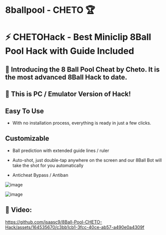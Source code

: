 # 8ballpool - CHETO 🏆

# ⚡ CHETOHack - Best Miniclip 8Ball Pool Hack with Guide Included

## 🎱 Introducing the 8 Ball Pool Cheat by Cheto. It is the most advanced 8Ball Hack to date.

## 🎱 This is PC / Emulator Version of Hack!

## Easy To Use

- With no installation process, everything is ready in just a few clicks.

## Customizable

- Ball prediction with extended guide lines / ruler

- Auto-shot, just double-tap anywhere on the screen and our 8Ball Bot will take the shot for you automatically

- Anticheat Bypass / Antiban


![image](https://i.postimg.cc/Hs89pC0T/8ac4a2-Pwkmln9-A5.jpg)


![image](https://i.postimg.cc/xCBmFtx9/hqdefault-1.jpg)


## 🎱 Video:


https://github.com/isaasc9/8Ball-Pool-CHETO-Hack/assets/164535670/c3bb1cb1-3fcc-40ce-ab57-a490e0a4309f
